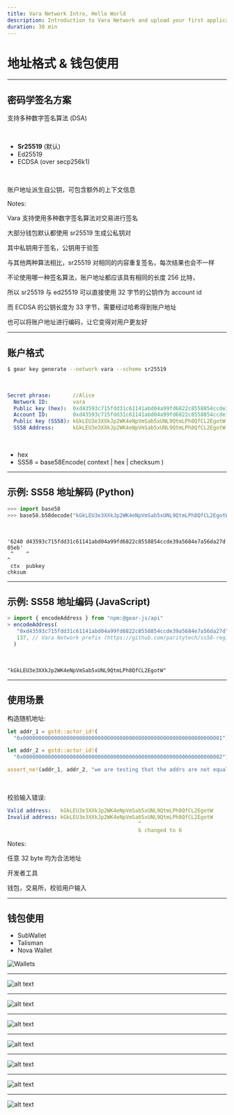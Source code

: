 ```yaml
---
title: Vara Network Intro, Hello World
description: Introduction to Vara Network and upload your first application
duration: 30 min
---
```


# 地址格式 & 钱包使用

---

## 密码学签名方案

<pba-flex left>

支持多种数字签名算法 (DSA)

<br/>

- __Sr25519__ (默认)
- Ed25519
- ECDSA (over secp256k1)

<br/>

账户地址派生自公钥，可包含额外的上下文信息
<!-- .element: class="fragment" data-fragment-index="1" -->

Notes:
  
Vara 支持使用多种数字签名算法对交易进行签名

大部分钱包默认都使用 sr25519 生成公私钥对

其中私钥用于签名，公钥用于验签

与其他两种算法相比，sr25519 对相同的内容重复签名，每次结果也会不一样

不论使用哪一种签名算法，账户地址都应该具有相同的长度 256 比特，

所以 sr25519 与 ed25519 可以直接使用 32 字节的公钥作为 account id
    
而 ECDSA 的公钥长度为 33 字节，需要经过哈希得到账户地址

也可以将账户地址进行编码，让它变得对用户更友好

 </pba-flex>

---

## 账户格式

<pba-flex left>

```bash
$ gear key generate --network vara --scheme sr25519
```
    
<br/>
    
```yaml
Secret phrase:       //Alice
  Network ID:        vara
  Public key (hex):  0xd43593c715fdd31c61141abd04a99fd6822c8558854ccde39a5684e7a56da27d
  Account ID:        0xd43593c715fdd31c61141abd04a99fd6822c8558854ccde39a5684e7a56da27d
  Public key (SS58): kGkLEU3e3XXkJp2WK4eNpVmSab5xUNL9QtmLPh8QfCL2EgotW
  SS58 Address:      kGkLEU3e3XXkJp2WK4eNpVmSab5xUNL9QtmLPh8QfCL2EgotW
```
<!-- .element: class="fragment" data-fragment-index="1" -->
    
<br/>
    
- hex<!-- .element: class="fragment" data-fragment-index="2" -->
- SS58 = base58Encode( context | hex | checksum ) <!-- .element: class="fragment" data-fragment-index="3" -->
    
</pba-flex>

---

## 示例: SS58 地址解码 (Python)

<pba-flex left>

```python
>>> import base58
>>> base58.b58decode("kGkLEU3e3XXkJp2WK4eNpVmSab5xUNL9QtmLPh8QfCL2EgotW").hex()
```

<br/>

```text
'6240 d43593c715fdd31c61141abd04a99fd6822c8558854ccde39a5684e7a56da27d 05eb'
 ^    ^                                                                ^
 ctx  pubkey                                                           chksum
```
<!-- .element: class="fragment" data-fragment-index="1" -->

</pba-flex>

---

## 示例: SS58 地址编码 (JavaScript)

<pba-flex left>

```typescript
> import { encodeAddress } from "npm:@gear-js/api"
> encodeAddress(
   "0xd43593c715fdd31c61141abd04a99fd6822c8558854ccde39a5684e7a56da27d",
   137, // Vara Network prefix (https://github.com/paritytech/ss58-registry)
  )
```
    
<br/>

```text
"kGkLEU3e3XXkJp2WK4eNpVmSab5xUNL9QtmLPh8QfCL2EgotW"
```
<!-- .element: class="fragment" data-fragment-index="1" -->

</pba-flex>

---

## 使用场景

<pba-flex left>

构造随机地址:

```rust
let addr_1 = gstd::actor_id!(
  "0x0000000000000000000000000000000000000000000000000000000000000001");

let addr_2 = gstd::actor_id!(
  "0x0000000000000000000000000000000000000000000000000000000000000002");

assert_ne!(addr_1, addr_2, "we are testing that the addrs are not equal");
```
<!-- .element: class="fragment" data-fragment-index="1" -->

<br/>
    
校验输入错误:

```yaml
Valid address:   kGkLEU3e3XXkJp2WK4eNpVmSab5xUNL9QtmLPh8QfCL2EgotW
Invalid address: kGkLEU3e3XXkJp2WK4eNpVmSa65xUNL9QtmLPh8QfCL2EgotW
                                          ^
                                          b changed to 6
```
<!-- .element: class="fragment" data-fragment-index="2" -->

</pba-flex>

Notes:

任意 32 byte 均为合法地址

开发者工具

钱包，交易所，校验用户输入

---

## 钱包使用

- SubWallet
- Talisman
- Nova Wallet

![Wallets](./wallets.png)

---

![alt text](./sw1.png)

---

![alt text](./sw2.png)

---

![alt text](./sw3.png)

---

![alt text](./sw4.png)

---

![alt text](./sw5.png)

---

![alt text](./sw6.png)

---

![alt text](./sw7.png)